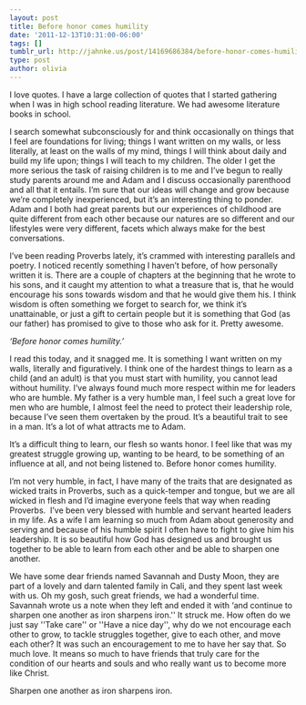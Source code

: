 ```yaml
---
layout: post
title: Before honor comes humility
date: '2011-12-13T10:31:00-06:00'
tags: []
tumblr_url: http://jahnke.us/post/14169686384/before-honor-comes-humility
type: post
author: olivia
---
```


I love quotes. I have a large collection of quotes that I started gathering when I was in high school reading literature. We had awesome literature books in school. 

I search somewhat subconsciously for and think occasionally on things that I feel are foundations for living; things I want written on my walls, or less literally, at least on the walls of my mind, things I will think about daily and build my life upon; things I will teach to my children. The older I get the more serious the task of raising children is to me and I’ve begun to really study parents around me and Adam and I discuss occasionally parenthood and all that it entails. I’m sure that our ideas will change and grow because we’re completely inexperienced, but it’s an interesting thing to ponder. Adam and I both had great parents but our experiences of childhood are quite different from each other because our natures are so different and our lifestyles were very different, facets which always make for the best conversations. 

I’ve been reading Proverbs lately, it’s crammed with interesting parallels and poetry. I noticed recently something I haven’t before, of how personally written it is. There are a couple of chapters at the beginning that he wrote to his sons, and it caught my attention to what a treasure that is, that he would encourage his sons towards wisdom and that he would give them his. I think wisdom is often something we forget to search for, we think it’s unattainable, or just a gift to certain people but it is something that God (as our father) has promised to give to those who ask for it. Pretty awesome. 

*‘Before honor comes humility.’*

I read this today, and it snagged me. It is something I want written on my walls, literally and figuratively. I think one of the hardest things to learn as a child (and an adult) is that you must start with humility, you cannot lead without humility. I’ve always found much more respect within me for leaders who are humble. My father is a very humble man, I feel such a great love for men who are humble, I almost feel the need to protect their leadership role, because I’ve seen them overtaken by the proud. It’s a beautiful trait to see in a man. It’s a lot of what attracts me to Adam.

It’s a difficult thing to learn, our flesh so wants honor. I feel like that was my greatest struggle growing up, wanting to be heard, to be something of an influence at all, and not being listened to. Before honor comes humility. 

I’m not very humble, in fact, I have many of the traits that are designated as wicked traits in Proverbs, such as a quick-temper and tongue, but we are all wicked in flesh and I’d imagine everyone feels that way when reading Proverbs. 
I’ve been very blessed with humble and servant hearted leaders in my life. As a wife I am learning so much from Adam about generosity and serving and because of his humble spirit I often have to fight to give him his leadership. It is so beautiful how God has designed us and brought us together to be able to learn from each other and be able to sharpen one another.

We have some dear friends named Savannah and Dusty Moon, they are part of a lovely and darn talented family in Cali, and they spent last week with us. Oh my gosh, such great friends, we had a wonderful time. Savannah wrote us a note when they left and ended it with ‘and continue to sharpen one another as iron sharpens iron.'' It struck me. How often do we just say ''Take care'' or ''Have a nice day'', why do we not encourage each other to grow, to tackle struggles together, give to each other, and move each other? It was such an encouragement to me to have her say that. So much love. It means so much to have friends that truly care for the condition of our hearts and souls and who really want us to become more like Christ. 

Sharpen one another as iron sharpens iron. 
